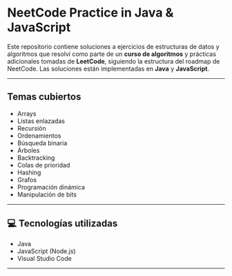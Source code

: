 # NeetCode Practice in Java & JavaScript

Este repositorio contiene soluciones a ejercicios de estructuras de datos y algoritmos que resolví como parte de un **curso de algoritmos** y prácticas adicionales tomadas de **LeetCode**, siguiendo la estructura del roadmap de NeetCode. Las soluciones están implementadas en **Java** y **JavaScript**.

---

## Temas cubiertos

- Arrays
- Listas enlazadas
- Recursión
- Ordenamientos
- Búsqueda binaria
- Árboles
- Backtracking
- Colas de prioridad
- Hashing
- Grafos
- Programación dinámica
- Manipulación de bits

---

## 💻 Tecnologías utilizadas

- Java
- JavaScript (Node.js)
- Visual Studio Code

---

